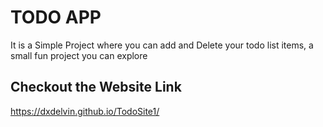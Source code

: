 # TODO APP

It is a Simple Project where you can add and Delete your todo list items, a small fun project you can explore

## Checkout the Website Link
https://dxdelvin.github.io/TodoSite1/
